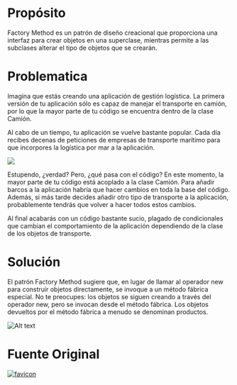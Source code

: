 # Propósito
Factory Method es un patrón de diseño creacional que proporciona una interfaz para crear objetos en una superclase, mientras permite a las subclases alterar el tipo de objetos que se crearán.

# Problematica
Imagina que estás creando una aplicación de gestión logística. La primera versión de tu aplicación sólo es capaz de manejar el transporte en camión, por lo que la mayor parte de tu código se encuentra dentro de la clase Camión.

Al cabo de un tiempo, tu aplicación se vuelve bastante popular. Cada día recibes decenas de peticiones de empresas de transporte marítimo para que incorpores la logística por mar a la aplicación.

![](https://refactoring.guru/images/patterns/diagrams/factory-method/problem1-es.png)

Estupendo, ¿verdad? Pero, ¿qué pasa con el código? En este momento, la mayor parte de tu código está acoplado a la clase Camión. Para añadir barcos a la aplicación habría que hacer cambios en toda la base del código. Además, si más tarde decides añadir otro tipo de transporte a la aplicación, probablemente tendrás que volver a hacer todos estos cambios.

Al final acabarás con un código bastante sucio, plagado de condicionales que cambian el comportamiento de la aplicación dependiendo de la clase de los objetos de transporte.

# Solución
El patrón Factory Method sugiere que, en lugar de llamar al operador new para construir objetos directamente, se invoque a un método fábrica especial. No te preocupes: los objetos se siguen creando a través del operador new, pero se invocan desde el método fábrica. Los objetos devueltos por el método fábrica a menudo se denominan productos.

![Alt text](https://refactoring.guru/images/patterns/diagrams/factory-method/solution1.png)

# Fuente Original

[![favicon](https://refactoring.guru/favicon.png)](https://refactoring.guru/es/design-patterns/factory-method)